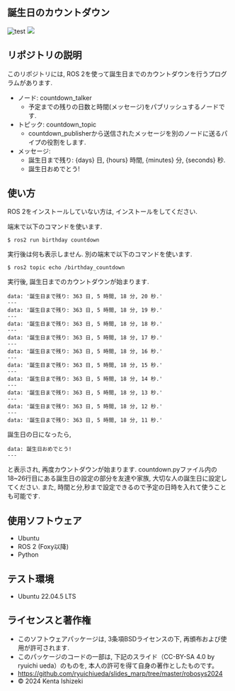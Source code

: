 ## 誕生日のカウントダウン


![test](https://github.com/ken222d/birthday/actions/workflows/test.yml/badge.svg)
![](https://img.shields.io/github/license/ken222d/birthday)


## リポジトリの説明
このリポジトリには, ROS 2を使って誕生日までのカウントダウンを行うプログラムがあります. 
* ノード: countdown_talker
  * 予定までの残りの日数と時間(メッセージ)をパブリッシュするノードです. 
* トピック: countdown_topic 
  * countdown_publisherから送信されたメッセージを別のノードに送るパイプの役割をします.
* メッセージ: 
  * 誕生日まで残り: {days} 日, {hours} 時間, {minutes} 分, {seconds} 秒. 
  * 誕生日おめでとう!

## 使い方
ROS 2をインストールしていない方は, インストールをしてください. 

端末で以下のコマンドを使います. 
```
$ ros2 run birthday countdown
```
実行後は何も表示しません. 
別の端末で以下のコマンドを使います. 
```
$ ros2 topic echo /birthday_countdown
```
実行後, 誕生日までのカウントダウンが始まります. 
```
data: '誕生日まで残り: 363 日, 5 時間, 18 分, 20 秒.'
---
data: '誕生日まで残り: 363 日, 5 時間, 18 分, 19 秒.'
---
data: '誕生日まで残り: 363 日, 5 時間, 18 分, 18 秒.'
---
data: '誕生日まで残り: 363 日, 5 時間, 18 分, 17 秒.'
---
data: '誕生日まで残り: 363 日, 5 時間, 18 分, 16 秒.'
---
data: '誕生日まで残り: 363 日, 5 時間, 18 分, 15 秒.'
---
data: '誕生日まで残り: 363 日, 5 時間, 18 分, 14 秒.'
---
data: '誕生日まで残り: 363 日, 5 時間, 18 分, 13 秒.'
---
data: '誕生日まで残り: 363 日, 5 時間, 18 分, 12 秒.'
---
data: '誕生日まで残り: 363 日, 5 時間, 18 分, 11 秒.'
```
誕生日の日になったら, 
```
data: 誕生日おめでとう!
---
```
と表示され, 再度カウントダウンが始まります. 
countdown.pyファイル内の18~26行目にある誕生日の設定の部分を友達や家族, 大切な人の誕生日に設定してください. 
また, 時間と分,秒まで設定できるので予定の日時を入れて使うことも可能です.  

## 使用ソフトウェア
- Ubuntu
- ROS 2 (Foxy以降)
- Python

## テスト環境
- Ubuntu 22.04.5 LTS

## ライセンスと著作権

- このソフトウェアパッケージは, 3条項BSDライセンスの下, 再頒布および使用が許可されます.
- このパッケージのコードの一部は, 下記のスライド（CC-BY-SA 4.0 by ryuichi ueda）のものを, 本人の許可を得て自身の著作としたものです。
 - https://github.com/ryuichiueda/slides_marp/tree/master/robosys2024
- © 2024 Kenta Ishizeki
